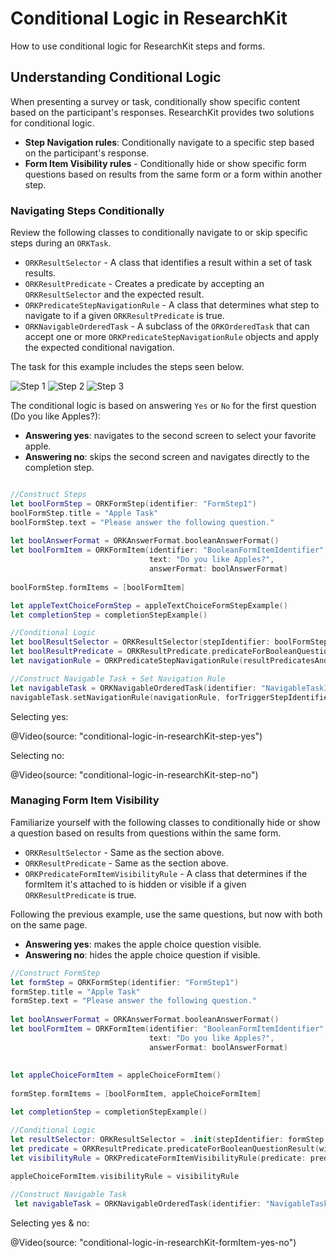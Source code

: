 # Conditional Logic in ResearchKit

How to use conditional logic for ResearchKit steps and forms.

## Understanding Conditional Logic

When presenting a survey or task, conditionally show specific content based on the participant's responses. ResearchKit provides two solutions for conditional logic.

- **Step Navigation rules**: Conditionally navigate to a specific step based on the participant's response.
- **Form Item Visibility rules** - Conditionally hide or show specific form questions based on results from the same form or a form within another step.



### Navigating Steps Conditionally
Review the following classes to conditionally navigate to or skip specific steps during an `ORKTask`.

- `ORKResultSelector` - A class that identifies a result within a set of task results.
- `ORKResultPredicate` - Creates a predicate by accepting an `ORKResultSelector` and the expected result.
- `ORKPredicateStepNavigationRule` - A class that determines what step to navigate to if a given `ORKResultPredicate` is true.
- `ORKNavigableOrderedTask` - A subclass of the `ORKOrderedTask` that can accept one or more `ORKPredicateStepNavigationRule` objects and apply the expected conditional navigation.


The task for this example includes the steps seen below.

![Step 1](conditional-logic-in-researchKit-step1)
![Step 2](conditional-logic-in-researchKit-step2)
![Step 3](conditional-logic-in-researchKit-step3)

The conditional logic is based on answering `Yes` or `No` for the first question (Do you like Apples?):

- **Answering yes**: navigates to the second screen to select your favorite apple.
- **Answering no**: skips the second screen and navigates directly to the completion step.

```swift

//Construct Steps
let boolFormStep = ORKFormStep(identifier: "FormStep1")
boolFormStep.title = "Apple Task"
boolFormStep.text = "Please answer the following question."
        
let boolAnswerFormat = ORKAnswerFormat.booleanAnswerFormat()
let boolFormItem = ORKFormItem(identifier: "BooleanFormItemIdentifier", 
							   text: "Do you like Apples?", 
							   answerFormat: boolAnswerFormat)
        
boolFormStep.formItems = [boolFormItem]

let appleTextChoiceFormStep = appleTextChoiceFormStepExample()
let completionStep = completionStepExample()

//Conditional Logic
let boolResultSelector = ORKResultSelector(stepIdentifier: boolFormStep.identifier, resultIdentifier: boolFormItem.identifier)
let boolResultPredicate = ORKResultPredicate.predicateForBooleanQuestionResult(with: boolResultSelector, expectedAnswer: false)
let navigationRule = ORKPredicateStepNavigationRule(resultPredicatesAndDestinationStepIdentifiers: [ (boolResultPredicate, completionStep.identifier) ])

//Construct Navigable Task + Set Navigation Rule
let navigableTask = ORKNavigableOrderedTask(identifier: "NavigableTaskIdentifier", steps: [formStep1, appleTextChoiceFormStep, completionStep])
navigableTask.setNavigationRule(navigationRule, forTriggerStepIdentifier: formStep1.identifier)
```

Selecting yes:

@Video(source: "conditional-logic-in-researchKit-step-yes")

Selecting no:

@Video(source: "conditional-logic-in-researchKit-step-no")

### Managing Form Item Visibility

Familiarize yourself with the following classes to conditionally hide or show a question based on results from questions within the same form.

- `ORKResultSelector` - Same as the section above.
- `ORKResultPredicate` - Same as the section above.
- `ORKPredicateFormItemVisibilityRule` - A class that determines if the formItem it's attached to is hidden or visible if a given `ORKResultPredicate` is true.

Following the previous example, use the same questions, but now with both on the same page.


- **Answering yes**: makes the apple choice question visible.
- **Answering no**: hides the apple choice question if visible.


```swift
//Construct FormStep
let formStep = ORKFormStep(identifier: "FormStep1")
formStep.title = "Apple Task"
formStep.text = "Please answer the following question."
        
let boolAnswerFormat = ORKAnswerFormat.booleanAnswerFormat()
let boolFormItem = ORKFormItem(identifier: "BooleanFormItemIdentifier", 
							   text: "Do you like Apples?", 
							   answerFormat: boolAnswerFormat)
							   
							   
let appleChoiceFormItem = appleChoiceFormItem()
        
formStep.formItems = [boolFormItem, appleChoiceFormItem]

let completionStep = completionStepExample()

//Conditional Logic
let resultSelector: ORKResultSelector = .init(stepIdentifier: formStep.identifier, resultIdentifier: boolFormItem.identifier)
let predicate = ORKResultPredicate.predicateForBooleanQuestionResult(with: resultSelector, expectedAnswer: true)
let visibilityRule = ORKPredicateFormItemVisibilityRule(predicate: predicate)
        
appleChoiceFormItem.visibilityRule = visibilityRule

//Construct Navigable Task
 let navigableTask = ORKNavigableOrderedTask(identifier: "NavigableTaskIdentifier", steps: [formStep, completionStep])
```

Selecting yes & no:

@Video(source: "conditional-logic-in-researchKit-formItem-yes-no")
